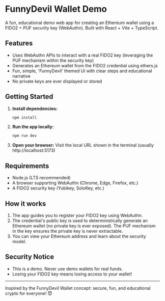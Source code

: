 # FunnyDevil Wallet Demo

A fun, educational demo web app for creating an Ethereum wallet using a FIDO2 + PUF security key (WebAuthn). Built with React + Vite + TypeScript.

## Features
- Uses WebAuthn APIs to interact with a real FIDO2 key (leveraging the PUF mechanism within the security key)
- Generates an Ethereum wallet from the FIDO2 credential using ethers.js
- Fun, simple, 'FunnyDevil' themed UI with clear steps and educational narrative
- No private keys are ever displayed or stored

## Getting Started

1. **Install dependencies:**
   ```sh
   npm install
   ```
2. **Run the app locally:**
   ```sh
   npm run dev
   ```
3. **Open your browser:**
   Visit the local URL shown in the terminal (usually http://localhost:5173)

## Requirements
- Node.js (LTS recommended)
- A browser supporting WebAuthn (Chrome, Edge, Firefox, etc.)
- A FIDO2 security key (Yubikey, SoloKey, etc.)

## How it works
1. The app guides you to register your FIDO2 key using WebAuthn.
2. The credential's public key is used to deterministically generate an Ethereum wallet (no private key is ever exposed). The PUF mechanism in the key ensures the private key is never extractable.
3. You can view your Ethereum address and learn about the security model.

## Security Notice
- This is a demo. Never use demo wallets for real funds.
- Losing your FIDO2 key means losing access to your wallet!

---

Inspired by the FunnyDevil Wallet concept: secure, fun, and educational crypto for everyone! 😈
